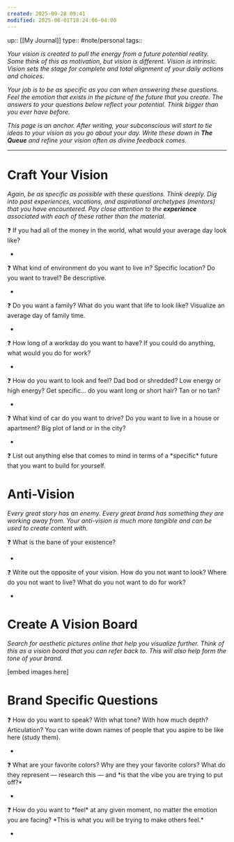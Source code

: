 ```yaml
---
created: 2025-09-28 09:41
modified: 2025-08-01T18:24:06-04:00
---
```

up:: [[My Journal]]
type:: #note/personal 
tags::


*Your vision is created to pull the energy from a future potential reality. Some think of this as motivation, but vision is different. Vision is intrinsic. Vision sets the stage for complete and total alignment of your daily actions and choices.*

*Your job is to be as specific as you can when answering these questions. Feel the emotion that exists in the picture of the future that you create. The answers to your questions below reflect your potential. Think bigger than you ever have before.*

*This page is an anchor. After writing, your subconscious will start to tie ideas to your vision as you go about your day. Write these down in **The Queue** and refine your vision often as divine feedback comes.*

---

# Craft Your Vision

*Again, be as specific as possible with these questions. Think deeply. Dig into past experiences, vacations, and aspirational archetypes (mentors) that you have encountered. Pay close attention to the **experience** associated with each of these rather than the material.*

<aside>
❓ If you had all of the money in the world, what would your average day look like?

</aside>

- 

<aside>
❓ What kind of environment do you want to live in? Specific location? Do you want to travel? Be descriptive.

</aside>

- 

<aside>
❓ Do you want a family? What do you want that life to look like? Visualize an average day of family time.

</aside>

- 

<aside>
❓ How long of a workday do you want to have? If you could do anything, what would you do for work?

</aside>

- 

<aside>
❓ How do you want to look and feel? Dad bod or shredded? Low energy or high energy? Get specific... do you want long or short hair? Tan or no tan?

</aside>

- 

<aside>
❓ What kind of car do you want to drive? Do you want to live in a house or apartment? Big plot of land or in the city?

</aside>

- 

<aside>
❓ List out anything else that comes to mind in terms of a *specific* future that you want to build for yourself.

</aside>

# Anti-Vision

*Every great story has an enemy. Every great brand has something they are working away from. Your anti-vision is much more tangible and can be used to create content with.*

<aside>
❓ What is the bane of your existence?

</aside>

- 

<aside>
❓ Write out the opposite of your vision. How do you not want to look? Where do you not want to live? What do you not want to do for work?

</aside>

- 

# Create A Vision Board

*Search for aesthetic pictures online that help you visualize further. Think of this as a vision board that you can refer back to. This will also help form the tone of your brand.*

[embed images here]

# Brand Specific Questions

<aside>
❓ How do you want to speak? With what tone? With how much depth? Articulation? You can write down names of people that you aspire to be like here (study them).

</aside>

- 

<aside>
❓ What are your favorite colors? Why are they your favorite colors? What do they represent — research this — and *is that the vibe you are trying to put off?*

</aside>

- 

<aside>
❓ How do you want to *feel* at any given moment, no matter the emotion you are facing? *This is what you will be trying to make others feel.*

</aside>

-